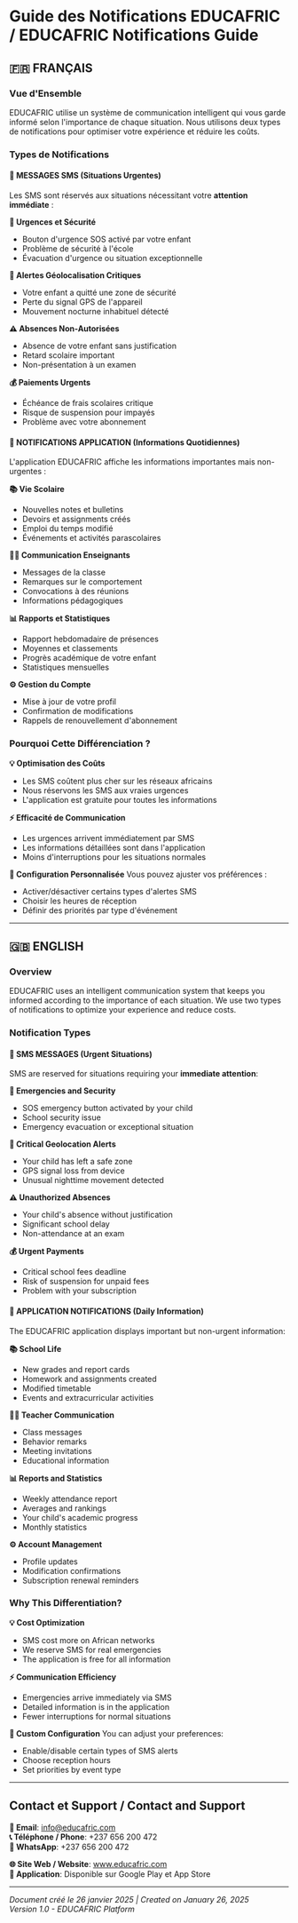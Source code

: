 # Guide des Notifications EDUCAFRIC / EDUCAFRIC Notifications Guide

## 🇫🇷 FRANÇAIS

### Vue d'Ensemble
EDUCAFRIC utilise un système de communication intelligent qui vous garde informé selon l'importance de chaque situation. Nous utilisons deux types de notifications pour optimiser votre expérience et réduire les coûts.

### Types de Notifications

#### 📱 MESSAGES SMS (Situations Urgentes)
Les SMS sont réservés aux situations nécessitant votre **attention immédiate** :

**🚨 Urgences et Sécurité**
- Bouton d'urgence SOS activé par votre enfant
- Problème de sécurité à l'école
- Évacuation d'urgence ou situation exceptionnelle

**📍 Alertes Géolocalisation Critiques**
- Votre enfant a quitté une zone de sécurité
- Perte du signal GPS de l'appareil
- Mouvement nocturne inhabituel détecté

**⚠️ Absences Non-Autorisées**
- Absence de votre enfant sans justification
- Retard scolaire important
- Non-présentation à un examen

**💰 Paiements Urgents**
- Échéance de frais scolaires critique
- Risque de suspension pour impayés
- Problème avec votre abonnement

#### 📲 NOTIFICATIONS APPLICATION (Informations Quotidiennes)
L'application EDUCAFRIC affiche les informations importantes mais non-urgentes :

**📚 Vie Scolaire**
- Nouvelles notes et bulletins
- Devoirs et assignments créés
- Emploi du temps modifié
- Événements et activités parascolaires

**👨‍🏫 Communication Enseignants**
- Messages de la classe
- Remarques sur le comportement
- Convocations à des réunions
- Informations pédagogiques

**📊 Rapports et Statistiques**
- Rapport hebdomadaire de présences
- Moyennes et classements
- Progrès académique de votre enfant
- Statistiques mensuelles

**⚙️ Gestion du Compte**
- Mise à jour de votre profil
- Confirmation de modifications
- Rappels de renouvellement d'abonnement

### Pourquoi Cette Différenciation ?

**💡 Optimisation des Coûts**
- Les SMS coûtent plus cher sur les réseaux africains
- Nous réservons les SMS aux vraies urgences
- L'application est gratuite pour toutes les informations

**⚡ Efficacité de Communication**
- Les urgences arrivent immédiatement par SMS
- Les informations détaillées sont dans l'application
- Moins d'interruptions pour les situations normales

**🔧 Configuration Personnalisée**
Vous pouvez ajuster vos préférences :
- Activer/désactiver certains types d'alertes SMS
- Choisir les heures de réception
- Définir des priorités par type d'événement

---

## 🇬🇧 ENGLISH

### Overview
EDUCAFRIC uses an intelligent communication system that keeps you informed according to the importance of each situation. We use two types of notifications to optimize your experience and reduce costs.

### Notification Types

#### 📱 SMS MESSAGES (Urgent Situations)
SMS are reserved for situations requiring your **immediate attention**:

**🚨 Emergencies and Security**
- SOS emergency button activated by your child
- School security issue
- Emergency evacuation or exceptional situation

**📍 Critical Geolocation Alerts**
- Your child has left a safe zone
- GPS signal loss from device
- Unusual nighttime movement detected

**⚠️ Unauthorized Absences**
- Your child's absence without justification
- Significant school delay
- Non-attendance at an exam

**💰 Urgent Payments**
- Critical school fees deadline
- Risk of suspension for unpaid fees
- Problem with your subscription

#### 📲 APPLICATION NOTIFICATIONS (Daily Information)
The EDUCAFRIC application displays important but non-urgent information:

**📚 School Life**
- New grades and report cards
- Homework and assignments created
- Modified timetable
- Events and extracurricular activities

**👨‍🏫 Teacher Communication**
- Class messages
- Behavior remarks
- Meeting invitations
- Educational information

**📊 Reports and Statistics**
- Weekly attendance report
- Averages and rankings
- Your child's academic progress
- Monthly statistics

**⚙️ Account Management**
- Profile updates
- Modification confirmations
- Subscription renewal reminders

### Why This Differentiation?

**💡 Cost Optimization**
- SMS cost more on African networks
- We reserve SMS for real emergencies
- The application is free for all information

**⚡ Communication Efficiency**
- Emergencies arrive immediately via SMS
- Detailed information is in the application
- Fewer interruptions for normal situations

**🔧 Custom Configuration**
You can adjust your preferences:
- Enable/disable certain types of SMS alerts
- Choose reception hours
- Set priorities by event type

---

## Contact et Support / Contact and Support

**📧 Email**: info@educafric.com  
**📞 Téléphone / Phone**: +237 656 200 472  
**💬 WhatsApp**: +237 656 200 472  

**🌐 Site Web / Website**: www.educafric.com  
**📱 Application**: Disponible sur Google Play et App Store

---

*Document créé le 26 janvier 2025 | Created on January 26, 2025*  
*Version 1.0 - EDUCAFRIC Platform*